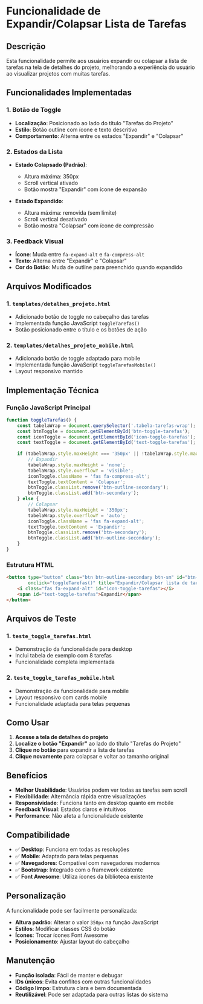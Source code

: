 # Funcionalidade de Expandir/Colapsar Lista de Tarefas

## Descrição

Esta funcionalidade permite aos usuários expandir ou colapsar a lista de tarefas na tela de detalhes do projeto, melhorando a experiência do usuário ao visualizar projetos com muitas tarefas.

## Funcionalidades Implementadas

### 1. Botão de Toggle
- **Localização**: Posicionado ao lado do título "Tarefas do Projeto"
- **Estilo**: Botão outline com ícone e texto descritivo
- **Comportamento**: Alterna entre os estados "Expandir" e "Colapsar"

### 2. Estados da Lista
- **Estado Colapsado (Padrão)**:
  - Altura máxima: 350px
  - Scroll vertical ativado
  - Botão mostra "Expandir" com ícone de expansão
  
- **Estado Expandido**:
  - Altura máxima: removida (sem limite)
  - Scroll vertical desativado
  - Botão mostra "Colapsar" com ícone de compressão

### 3. Feedback Visual
- **Ícone**: Muda entre `fa-expand-alt` e `fa-compress-alt`
- **Texto**: Alterna entre "Expandir" e "Colapsar"
- **Cor do Botão**: Muda de outline para preenchido quando expandido

## Arquivos Modificados

### 1. `templates/detalhes_projeto.html`
- Adicionado botão de toggle no cabeçalho das tarefas
- Implementada função JavaScript `toggleTarefas()`
- Botão posicionado entre o título e os botões de ação

### 2. `templates/detalhes_projeto_mobile.html`
- Adicionado botão de toggle adaptado para mobile
- Implementada função JavaScript `toggleTarefasMobile()`
- Layout responsivo mantido

## Implementação Técnica

### Função JavaScript Principal
```javascript
function toggleTarefas() {
    const tabelaWrap = document.querySelector('.tabela-tarefas-wrap');
    const btnToggle = document.getElementById('btn-toggle-tarefas');
    const iconToggle = document.getElementById('icon-toggle-tarefas');
    const textToggle = document.getElementById('text-toggle-tarefas');
    
    if (tabelaWrap.style.maxHeight === '350px' || !tabelaWrap.style.maxHeight) {
        // Expandir
        tabelaWrap.style.maxHeight = 'none';
        tabelaWrap.style.overflowY = 'visible';
        iconToggle.className = 'fas fa-compress-alt';
        textToggle.textContent = 'Colapsar';
        btnToggle.classList.remove('btn-outline-secondary');
        btnToggle.classList.add('btn-secondary');
    } else {
        // Colapsar
        tabelaWrap.style.maxHeight = '350px';
        tabelaWrap.style.overflowY = 'auto';
        iconToggle.className = 'fas fa-expand-alt';
        textToggle.textContent = 'Expandir';
        btnToggle.classList.remove('btn-secondary');
        btnToggle.classList.add('btn-outline-secondary');
    }
}
```

### Estrutura HTML
```html
<button type="button" class="btn btn-outline-secondary btn-sm" id="btn-toggle-tarefas" 
        onclick="toggleTarefas()" title="Expandir/Colapsar lista de tarefas">
    <i class="fas fa-expand-alt" id="icon-toggle-tarefas"></i>
    <span id="text-toggle-tarefas">Expandir</span>
</button>
```

## Arquivos de Teste

### 1. `teste_toggle_tarefas.html`
- Demonstração da funcionalidade para desktop
- Inclui tabela de exemplo com 8 tarefas
- Funcionalidade completa implementada

### 2. `teste_toggle_tarefas_mobile.html`
- Demonstração da funcionalidade para mobile
- Layout responsivo com cards mobile
- Funcionalidade adaptada para telas pequenas

## Como Usar

1. **Acesse a tela de detalhes do projeto**
2. **Localize o botão "Expandir"** ao lado do título "Tarefas do Projeto"
3. **Clique no botão** para expandir a lista de tarefas
4. **Clique novamente** para colapsar e voltar ao tamanho original

## Benefícios

- **Melhor Usabilidade**: Usuários podem ver todas as tarefas sem scroll
- **Flexibilidade**: Alternância rápida entre visualizações
- **Responsividade**: Funciona tanto em desktop quanto em mobile
- **Feedback Visual**: Estados claros e intuitivos
- **Performance**: Não afeta a funcionalidade existente

## Compatibilidade

- ✅ **Desktop**: Funciona em todas as resoluções
- ✅ **Mobile**: Adaptado para telas pequenas
- ✅ **Navegadores**: Compatível com navegadores modernos
- ✅ **Bootstrap**: Integrado com o framework existente
- ✅ **Font Awesome**: Utiliza ícones da biblioteca existente

## Personalização

A funcionalidade pode ser facilmente personalizada:

- **Altura padrão**: Alterar o valor `350px` na função JavaScript
- **Estilos**: Modificar classes CSS do botão
- **Ícones**: Trocar ícones Font Awesome
- **Posicionamento**: Ajustar layout do cabeçalho

## Manutenção

- **Função isolada**: Fácil de manter e debugar
- **IDs únicos**: Evita conflitos com outras funcionalidades
- **Código limpo**: Estrutura clara e bem documentada
- **Reutilizável**: Pode ser adaptada para outras listas do sistema
